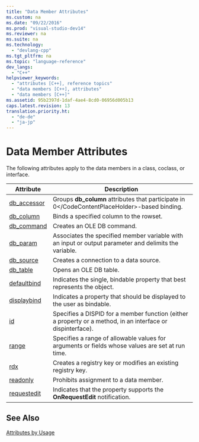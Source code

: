 ```yaml
---
title: "Data Member Attributes"
ms.custom: na
ms.date: "09/22/2016"
ms.prod: "visual-studio-dev14"
ms.reviewer: na
ms.suite: na
ms.technology: 
  - "devlang-cpp"
ms.tgt_pltfrm: na
ms.topic: "language-reference"
dev_langs: 
  - "C++"
helpviewer_keywords: 
  - "attributes [C++], reference topics"
  - "data members [C++], attributes"
  - "data members [C++]"
ms.assetid: 95b2397d-1daf-4ae4-8cd0-06956d005b13
caps.latest.revision: 13
translation.priority.ht: 
  - "de-de"
  - "ja-jp"
---
```

# Data Member Attributes
The following attributes apply to the data members in a class, coclass, or interface.  
  
|Attribute|Description|  
|---------------|-----------------|  
|[db_accessor](../vs140/db_accessor.md)|Groups **db_column** attributes that participate in <CodeContentPlaceHolder>0\</CodeContentPlaceHolder>-based binding.|  
|[db_column](../vs140/db_column.md)|Binds a specified column to the rowset.|  
|[db_command](../vs140/db_command.md)|Creates an OLE DB command.|  
|[db_param](../vs140/db_param.md)|Associates the specified member variable with an input or output parameter and delimits the variable.|  
|[db_source](../vs140/db_source.md)|Creates a connection to a data source.|  
|[db_table](../vs140/db_table.md)|Opens an OLE DB table.|  
|[defaultbind](../vs140/defaultbind.md)|Indicates the single, bindable property that best represents the object.|  
|[displaybind](../vs140/displaybind.md)|Indicates a property that should be displayed to the user as bindable.|  
|[id](../vs140/id.md)|Specifies a DISPID for a member function (either a property or a method, in an interface or dispinterface).|  
|[range](../vs140/range--c---.md)|Specifies a range of allowable values for arguments or fields whose values are set at run time.|  
|[rdx](../vs140/rdx.md)|Creates a registry key or modifies an existing registry key.|  
|[readonly](../vs140/readonly--c---.md)|Prohibits assignment to a data member.|  
|[requestedit](../vs140/requestedit.md)|Indicates that the property supports the **OnRequestEdit** notification.|  
  
## See Also  
 [Attributes by Usage](../vs140/attributes-by-usage.md)